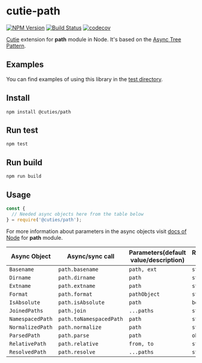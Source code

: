 # cutie-path

[![NPM Version](https://img.shields.io/npm/v/@cuties/path.svg)](https://npmjs.org/package/@cuties/path)
[![Build Status](https://travis-ci.org/Guseyn/cutie-path.svg?branch=master)](https://travis-ci.org/Guseyn/cutie-path)
[![codecov](https://codecov.io/gh/Guseyn/cutie-path/branch/master/graph/badge.svg)](https://codecov.io/gh/Guseyn/cutie-path)

[Cutie](https://github.com/Guseyn/cutie) extension for <b>path</b> module in Node. It's based on the [Async Tree Pattern](https://github.com/Guseyn/async-tree-patern/blob/master/Async_Tree_Patern.pdf).

## Examples

You can find examples of using this library in the [test directory](https://github.com/Guseyn/cutie-path/tree/master/test).

## Install

`npm install @cuties/path`

## Run test

`npm test`

## Run build

`npm run build`

## Usage

```js
const {
  // Needed async objects here from the table below
} = require('@cuties/path');
```
For more information about parameters in the async objects visit [docs of Node](https://nodejs.org/en/docs/) for <b>path</b> module.

| Async Object  | Async/sync call | Parameters(default value/description) | Representation result |
| ------------- | ---------------- | ---------- | --------------------- |
| `Basename` | `path.basename` | `path, ext` | `string` |
| `Dirname` | `path.dirname` | `path` | `string` |
| `Extname` | `path.extname` | `path` | `string` |
| `Format` | `path.format` | `pathObject` | `string` |
| `IsAbsolute` | `path.isAbsolute` | `path` | `boolean` |
| `JoinedPaths` | `path.join` | `...paths` | `string` |
| `NamespacedPath` | `path.toNamespacedPath` | `path` | `string` |
| `NormalizedPath` | `path.normalize` | `path` | `string` |
| `ParsedPath` | `path.parse` | `path` | `object` |
| `RelativePath` | `path.relative` | `from, to` | `string` |
| `ResolvedPath` | `path.resolve` | `...paths` | `string` |
